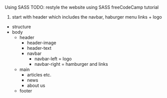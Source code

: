 Using SASS
TODO: restyle the website using SASS freeCodeCamp tutorial
1. start with header which includes the navbar, haburger menu links + logo
- structure
- body
    - header
        - header-image
        - header-text
        - navbar
            - navbar-left = logo
            - navbar-right = hamburger and links
            <!-- note that in mobile left and right should be reversed, probably using flexbox -->
    - main
        - articles etc.
        - news
        - about us
    - footer